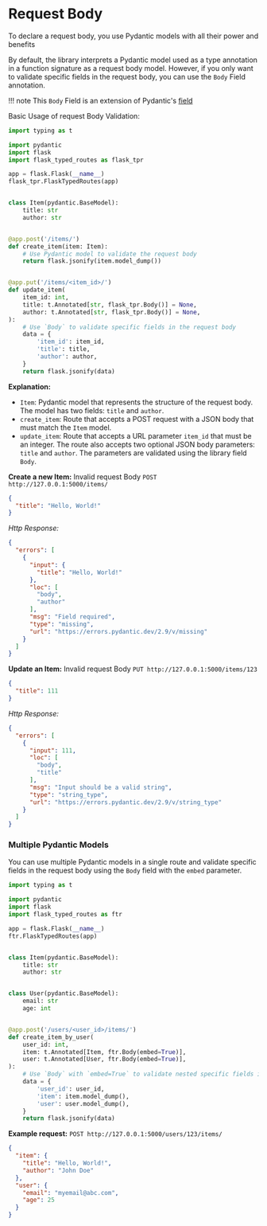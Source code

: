 # Request Body

To declare a request body, you use Pydantic models with all their power and benefits

By default, the library interprets a Pydantic model used as a type annotation in a function signature as a
request body model. However, if you only want to validate specific fields in the request body, you can use the
`Body` Field annotation.

!!! note
    This `Body` Field is an extension of Pydantic's [field](https://pydantic-docs.helpmanual.io/concepts/fields/)

Basic Usage of request Body Validation:

```python
import typing as t

import pydantic
import flask
import flask_typed_routes as flask_tpr

app = flask.Flask(__name__)
flask_tpr.FlaskTypedRoutes(app)


class Item(pydantic.BaseModel):
    title: str
    author: str


@app.post('/items/')
def create_item(item: Item):
    # Use Pydantic model to validate the request body
    return flask.jsonify(item.model_dump())


@app.put('/items/<item_id>/')
def update_item(
    item_id: int,
    title: t.Annotated[str, flask_tpr.Body()] = None,
    author: t.Annotated[str, flask_tpr.Body()] = None,
):
    # Use `Body` to validate specific fields in the request body
    data = {
        'item_id': item_id,
        'title': title,
        'author': author,
    }
    return flask.jsonify(data)
```

**Explanation:**

- `Item`: Pydantic model that represents the structure of the request body. The model has two fields: `title` and
  `author`.
- `create_item`: Route that accepts a POST request with a JSON body that must match the `Item` model.
- `update_item`: Route that accepts a URL parameter `item_id` that must be an integer. The route also accepts two
  optional JSON body parameters: `title` and `author`. The parameters are validated using the library field `Body`.

**Create a new Item:** Invalid request Body `POST http://127.0.0.1:5000/items/`

```json
{
  "title": "Hello, World!"
}
```

*Http Response:*

```json
{
  "errors": [
    {
      "input": {
        "title": "Hello, World!"
      },
      "loc": [
        "body",
        "author"
      ],
      "msg": "Field required",
      "type": "missing",
      "url": "https://errors.pydantic.dev/2.9/v/missing"
    }
  ]
}
```

**Update an Item:** Invalid request Body `PUT http://127.0.0.1:5000/items/123`

```json
{
  "title": 111
}
```

*Http Response:*

```json
{
  "errors": [
    {
      "input": 111,
      "loc": [
        "body",
        "title"
      ],
      "msg": "Input should be a valid string",
      "type": "string_type",
      "url": "https://errors.pydantic.dev/2.9/v/string_type"
    }
  ]
}
```

### Multiple Pydantic Models

You can use multiple Pydantic models in a single route and validate specific fields in the request body using the
`Body` field with the `embed` parameter.

```python
import typing as t

import pydantic
import flask
import flask_typed_routes as ftr

app = flask.Flask(__name__)
ftr.FlaskTypedRoutes(app)


class Item(pydantic.BaseModel):
    title: str
    author: str


class User(pydantic.BaseModel):
    email: str
    age: int


@app.post('/users/<user_id>/items/')
def create_item_by_user(
    user_id: int,
    item: t.Annotated[Item, ftr.Body(embed=True)],
    user: t.Annotated[User, ftr.Body(embed=True)],
):
    # Use `Body` with `embed=True` to validate nested specific fields in the request body
    data = {
        'user_id': user_id,
        'item': item.model_dump(),
        'user': user.model_dump(),
    }
    return flask.jsonify(data)
```

**Example request:** `POST http://127.0.0.1:5000/users/123/items/`

```json
{
  "item": {
    "title": "Hello, World!",
    "author": "John Doe"
  },
  "user": {
    "email": "myemail@abc.com",
    "age": 25
  }
}
```
